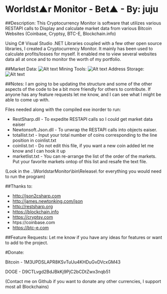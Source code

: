 Worldst▲r Monitor - Bet▲ - By: juju
===========================

##Description:
This Cryptocurrency Monitor is software that utilizes various RESTAPI calls to Display and calculate market data from various Bitcoin Websites (Coinbase, Cryptsy, BTC-E, Blockchain.info)

Using C# Visual Studio .NET Libraries coupled with a few other open source libraries, I created a Cryptocurrency Monitor. It mainly has been used to calculate profits/losses for myself. It enabled me to view several websites data all at once and to monitor the worth of my portfolio.

##Market Data:
![Alt text](http://i.imgur.com/MJGvvlX.png "Market Data")
Mining Tools:
![Alt text](http://i.imgur.com/umRtM8X.png "Mining Tools")
Address Storage:
![Alt text](http://i.imgur.com/kinQH1Z.png "Address Storage")

##Notes:
I am going to be updating the structure and some of the other aspects of the code to be a bit more friendly for others to contribute. If anyone has any feature requests let me know, and I can see what I might be able to come up with.

Files needed along with the compiled exe inorder to run:
- RestSharp.dll - To expedite RESTAPI calls so I could get market data eaiser
- Newtonsoft.Json.dll - To unwrap the RESTAPI calls into objects eaiser.
- totallist.txt -  Input your total number of coins corresponding to the line position in coinlist.txt
- coinlist.txt - Do not edit this file, if you want a new coin added let me know and I can hook it up
- marketlist.txt - You can re-arrange the list of the order of the markets. Put your favorite markets ontop of this list and resafe the text file.

(Look in the ..\WorldstarMonitor\bin\Release\ for everything you would need to run the program)

##Thanks to:
- http://json2csharp.com
- http://james.newtonking.com/json
- http://restsharp.org
- https://blockchain.info
- https://cryptsy.com
- htps://coinbase.com
- https://btc-e.com

##Feature Requests:
Let me know if you have any ideas for features or want to add to the project.

#Donate:

Bitcoin - 1M3UPDSLAPR8KSvTuUu4KHDuGvDVcxGM43

DOGE - D9CTLvgd2BdJBkKj9PjC2bCDtZwx3nqb51


(Contact me on Github if you want to donate any other currencies, I support most all Blockchains)
